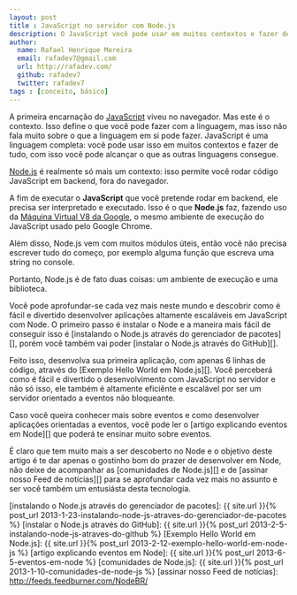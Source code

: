 ```yaml
---
layout: post
title : JavaScript no servidor com Node.js
description: O JavaScript você pode usar em muitos contextos e fazer de tudo, com isso você pode alcançar o que as outras linguagens não conseguem.
author:
  name: Rafael Henrique Moreira
  email: rafadev7@gmail.com
  url: http://rafadev.com/
  github: rafadev7
  twitter: rafadev7
tags : [conceito, básico]
---
```

A primeira encarnação do [JavaScript][] viveu no navegador. Mas este é o contexto. Isso define o que você pode fazer com a linguagem, mas isso não fala muito sobre o que a linguagem em si pode fazer. JavaScript é uma linguagem completa: você pode usar isso em muitos contextos e fazer de tudo, com isso você pode alcançar o que as outras linguagens consegue.

[Node.js][] é realmente só mais um contexto: isso permite você rodar código JavaScript em backend, fora do navegador.

A fim de executar o **JavaScript** que você pretende rodar em backend, ele precisa ser interpretado e executado. Isso é o que **Node.js** faz, fazendo uso da [Máquina Virtual V8 da Google][], o mesmo ambiente de execução do JavaScript usado pelo Google Chrome.

Além disso, Node.js vem com muitos módulos úteis, então você não precisa escrever tudo do começo, por exemplo alguma função que escreva uma string no console.

Portanto, Node.js é de fato duas coisas: um ambiente de execução e uma biblioteca.

Você pode aprofundar-se cada vez mais neste mundo e descobrir como é fácil e divertido desenvolver aplicações altamente escaláveis em JavaScript com Node. O primeiro passo é instalar o Node e a maneira mais fácil de conseguir isso é [instalando o Node.js através do gerenciador de pacotes][], porém você também vai poder [instalar o Node.js através do GitHub][].

Feito isso, desenvolva sua primeira aplicação, com apenas 6 linhas de código, através do [Exemplo Hello World em Node.js][]. Você perceberá como é fácil e divertido o desenvolvimento com JavaScript no servidor e não só isso, ele também é altamente eficiênte e escalável por ser um servidor orientado a eventos não bloqueante.

Caso você queira conhecer mais sobre eventos e como desenvolver aplicações orientadas a eventos, você pode ler o [artigo explicando eventos em Node][] que poderá te ensinar muito sobre eventos.

É claro que tem muito mais a ser descoberto no Node e o objetivo deste artigo é te dar apenas o gostinho bom do prazer de desenvolver em Node, não deixe de acompanhar as [comunidades de Node.js][] e de [assinar nosso Feed de notícias][] para se aprofundar cada vez mais no assunto e ser você também um entusiásta desta tecnologia.

[Node.js]: http://nodejs.org/
[JavaScript]: http://pt.wikipedia.org/wiki/JavaScript
[Máquina Virtual V8 da Google]: http://code.google.com/p/v8/
[instalando o Node.js através do gerenciador de pacotes]: {{ site.url }}{% post_url 2013-1-23-instalando-node-js-atraves-do-gerenciador-de-pacotes %}
[instalar o Node.js através do GitHub]: {{ site.url }}{% post_url 2013-2-5-instalando-node-js-atraves-do-github %}
[Exemplo Hello World em Node.js]: {{ site.url }}{% post_url 2013-2-12-exemplo-hello-world-em-node-js %}
[artigo explicando eventos em Node]: {{ site.url }}{% post_url 2013-6-5-eventos-em-node %}
[comunidades de Node.js]: {{ site.url }}{% post_url 2013-1-10-comunidades-de-node-js %}
[assinar nosso Feed de notícias]: http://feeds.feedburner.com/NodeBR/
